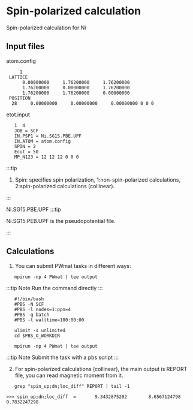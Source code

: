# Spin-polarized calculation

Spin-polarized calculation for Ni

## Input files

atom.config

```dotnetcli
     1
 LATTICE
      0.00000000     1.76200000     1.76200000
      1.76200000     0.00000000     1.76200000
      1.76200000     1.76200000     0.00000000
 POSITION
  28     0.00000000     0.00000000     0.00000000 0 0 0
```

etot.input

```dotnetcli
   1  4
   JOB = SCF
   IN.PSP1 = Ni.SG15.PBE.UPF
   IN.ATOM = atom.config
   SPIN = 2
   Ecut = 50
   MP_N123 = 12 12 12 0 0 0
```

:::tip

1.  Spin: specifies spin polarization, 1:non-spin-polarized calculations, 2:spin-polarized calculations (collinear).

:::

Ni.SG15.PBE.UPF
:::tip

Ni.SG15.PEB.UPF is the pseudopotential file.

:::

## Calculations

1. You can submit PWmat tasks in different ways:

```dotnetcli
   mpirun -np 4 PWmat | tee output
```

:::tip Note
Run the command directly
:::

```dotnetcli
   #!/bin/bash
   #PBS -N SCF
   #PBS -l nodes=1:ppn=4
   #PBS -q batch
   #PBS -l walltime=100:00:00

   ulimit -s unlimited
   cd $PBS_O_WORKDIR

   mpirun -np 4 PWmat | tee output
```

:::tip Note
Submit the task with a pbs script
:::

2. For spin-polarized calculations (collinear), the main output is REPORT file, you can read magnetic moment from it.

```dotnetcli
   grep "spin_up;dn;loc_diff" REPORT | tail -1
```
```
>>> spin_up;dn;loc_diff  =       9.3432875202        8.6567124798        0.7832247298
```
